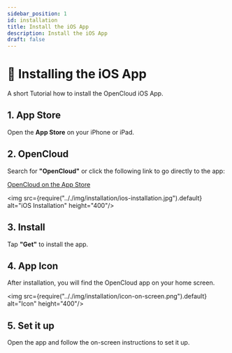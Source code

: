 ```yaml
---
sidebar_position: 1
id: installation
title: Install the iOS App
description: Install the iOS App
draft: false
---
```


# 📱 Installing the iOS App

A short Tutorial how to install the OpenCloud iOS App.

## 1. App Store

Open the **App Store** on your iPhone or iPad.

## 2. OpenCloud

Search for **"OpenCloud"** or click the following link to go directly to the app:

[OpenCloud on the App Store](https://apps.apple.com/de/app/opencloud-your-data-anywhere/id6743121005)

<img src={require(".././img/installation/ios-installation.jpg").default} alt="iOS Installation" height="400"/>

## 3. Install

Tap **"Get"** to install the app.

## 4. App Icon

After installation, you will find the OpenCloud app on your home screen.

<img src={require(".././img/installation/icon-on-screen.png").default} alt="Icon" height="400"/>

## 5. Set it up

Open the app and follow the on-screen instructions to set it up.
